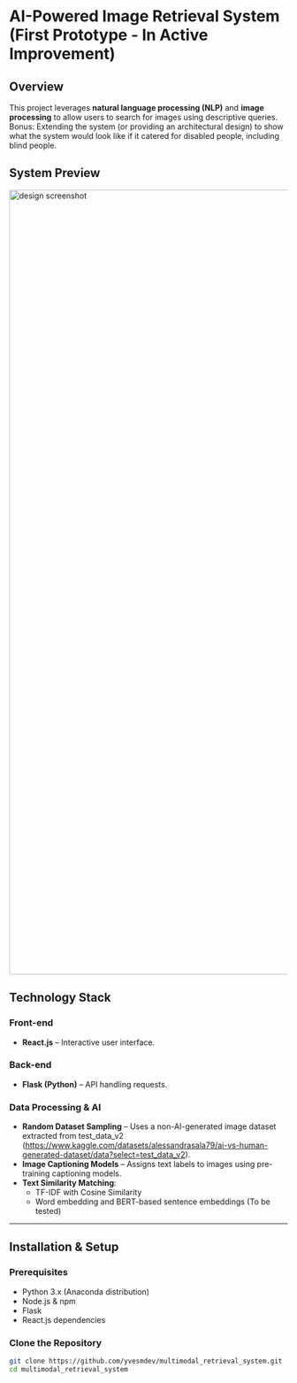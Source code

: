 # AI-Powered Image Retrieval System (First Prototype - In Active Improvement)

## Overview

This project leverages **natural language processing (NLP)** and **image processing** to allow users to search for images using descriptive queries. Bonus: Extending the system (or providing an architectural design) to show what the system would look like if it catered for disabled people, including blind people.

## **System Preview**

<img width="1419" alt="design screenshot" src="https://github.com/user-attachments/assets/ed368971-95bd-4fb3-859e-89566c04315e" />

## **Technology Stack**

### Front-end
- **React.js** – Interactive user interface.

### Back-end
- **Flask (Python)** – API handling requests.

### Data Processing & AI
- **Random Dataset Sampling** – Uses a non-AI-generated image dataset extracted from test_data_v2 (https://www.kaggle.com/datasets/alessandrasala79/ai-vs-human-generated-dataset/data?select=test_data_v2).
- **Image Captioning Models** – Assigns text labels to images using pre-training captioning models.
- **Text Similarity Matching**:
  - TF-IDF with Cosine Similarity
  - Word embedding and BERT-based sentence embeddings (To be tested)

---

## **Installation & Setup**

### **Prerequisites**
- Python 3.x (Anaconda distribution)
- Node.js & npm
- Flask
- React.js dependencies

### **Clone the Repository**
```sh
git clone https://github.com/yvesmdev/multimodal_retrieval_system.git
cd multimodal_retrieval_system
